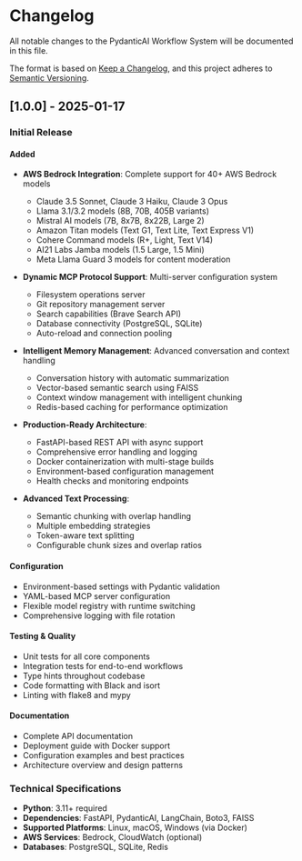 # Changelog

All notable changes to the PydanticAI Workflow System will be documented in this file.

The format is based on [Keep a Changelog](https://keepachangelog.com/en/1.0.0/),
and this project adheres to [Semantic Versioning](https://semver.org/spec/v2.0.0.html).

## [1.0.0] - 2025-01-17

### Initial Release

#### Added
- **AWS Bedrock Integration**: Complete support for 40+ AWS Bedrock models
  - Claude 3.5 Sonnet, Claude 3 Haiku, Claude 3 Opus
  - Llama 3.1/3.2 models (8B, 70B, 405B variants)
  - Mistral AI models (7B, 8x7B, 8x22B, Large 2)
  - Amazon Titan models (Text G1, Text Lite, Text Express V1)
  - Cohere Command models (R+, Light, Text V14)
  - AI21 Labs Jamba models (1.5 Large, 1.5 Mini)
  - Meta Llama Guard 3 models for content moderation

- **Dynamic MCP Protocol Support**: Multi-server configuration system
  - Filesystem operations server
  - Git repository management server
  - Search capabilities (Brave Search API)
  - Database connectivity (PostgreSQL, SQLite)
  - Auto-reload and connection pooling

- **Intelligent Memory Management**: Advanced conversation and context handling
  - Conversation history with automatic summarization
  - Vector-based semantic search using FAISS
  - Context window management with intelligent chunking
  - Redis-based caching for performance optimization

- **Production-Ready Architecture**:
  - FastAPI-based REST API with async support
  - Comprehensive error handling and logging
  - Docker containerization with multi-stage builds
  - Environment-based configuration management
  - Health checks and monitoring endpoints

- **Advanced Text Processing**:
  - Semantic chunking with overlap handling
  - Multiple embedding strategies
  - Token-aware text splitting
  - Configurable chunk sizes and overlap ratios

#### Configuration
- Environment-based settings with Pydantic validation
- YAML-based MCP server configuration
- Flexible model registry with runtime switching
- Comprehensive logging with file rotation

#### Testing & Quality
- Unit tests for all core components
- Integration tests for end-to-end workflows
- Type hints throughout codebase
- Code formatting with Black and isort
- Linting with flake8 and mypy

#### Documentation
- Complete API documentation
- Deployment guide with Docker support
- Configuration examples and best practices
- Architecture overview and design patterns

### Technical Specifications
- **Python**: 3.11+ required
- **Dependencies**: FastAPI, PydanticAI, LangChain, Boto3, FAISS
- **Supported Platforms**: Linux, macOS, Windows (via Docker)
- **AWS Services**: Bedrock, CloudWatch (optional)
- **Databases**: PostgreSQL, SQLite, Redis
